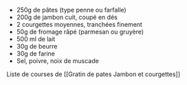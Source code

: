 - 250g de pâtes (type penne ou farfalle)
- 200g de jambon cuit, coupé en dés
- 2 courgettes moyennes, tranchées finement
- 50g de fromage râpé (parmesan ou gruyère)
- 500 ml de lait
- 30g de beurre
- 30g de farine
- Sel, poivre, noix de muscade 


Liste de courses de  [[Gratin de pates Jambon et courgettes]] 